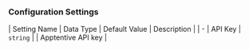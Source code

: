 

### Configuration Settings

| Setting Name |  Data Type    | Default Value  | Description |
| -
| API Key | `string` | <unset> | Apptentive API key |
